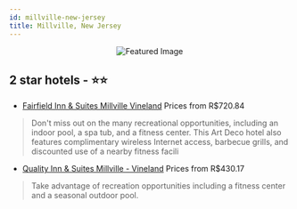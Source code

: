 ```yaml
---
id: millville-new-jersey
title: Millville, New Jersey
---
```


<center><img src="https://i.travelapi.com/hotels/5000000/4260000/4258000/4257998/c788ab6e_z.jpg" alt="Featured Image" /></center>


##  2 star hotels - ⭐️⭐️

-    [Fairfield Inn & Suites Millville Vineland](https://us.hurb.com/hotels/millville/fairfield-inn-suites-millville-vineland-JNP-JP250318?cmp=18055) Prices from R$720.84
   > Don't miss out on the many recreational opportunities, including an indoor pool, a spa tub, and a fitness center. This Art Deco hotel also features complimentary wireless Internet access, barbecue grills, and discounted use of a nearby fitness facili
-    [Quality Inn & Suites Millville - Vineland](https://us.hurb.com/hotels/millville/quality-inn-suites-millville-vineland-JNP-JP235915?cmp=18055) Prices from R$430.17
   > Take advantage of recreation opportunities including a fitness center and a seasonal outdoor pool.
